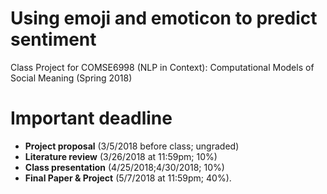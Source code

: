 # Using emoji and emoticon to predict sentiment
Class Project for COMSE6998 (NLP in Context): Computational Models of Social Meaning (Spring 2018)

# Important deadline
* **Project proposal** (3/5/2018 before class; ungraded)
* **Literature review** (3/26/2018 at 11:59pm; 10%)
* **Class presentation** (4/25/2018;4/30/2018; 10%)
* **Final Paper & Project** (5/7/2018 at 11:59pm; 40%).
